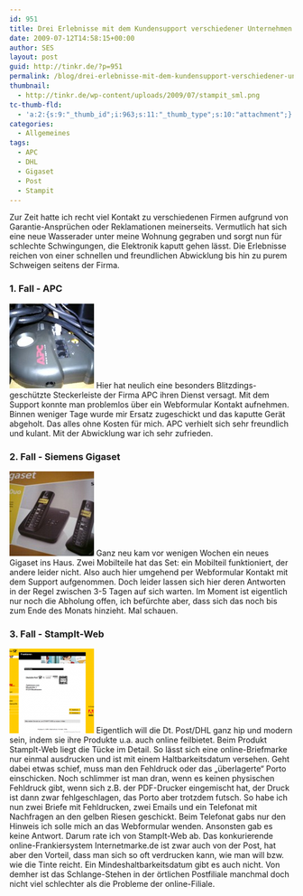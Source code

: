```yaml
---
id: 951
title: Drei Erlebnisse mit dem Kundensupport verschiedener Unternehmen
date: 2009-07-12T14:58:15+00:00
author: SES
layout: post
guid: http://tinkr.de/?p=951
permalink: /blog/drei-erlebnisse-mit-dem-kundensupport-verschiedener-unternehmen/
thumbnail:
  - http://tinkr.de/wp-content/uploads/2009/07/stampit_sml.png
tc-thumb-fld:
  - 'a:2:{s:9:"_thumb_id";i:963;s:11:"_thumb_type";s:10:"attachment";}'
categories:
  - Allgemeines
tags:
  - APC
  - DHL
  - Gigaset
  - Post
  - Stampit
---
```

Zur Zeit hatte ich recht viel Kontakt zu verschiedenen Firmen aufgrund von Garantie-Ansprüchen oder Reklamationen meinerseits. Vermutlich hat sich eine neue Wasserader unter meine Wohnung gegraben und sorgt nun für schlechte Schwingungen, die Elektronik kaputt gehen lässt.
Die Erlebnisse reichen von einer schnellen und freundlichen Abwicklung bis hin zu purem Schweigen seitens der Firma.

### 1. Fall - APC

[<img loading="lazy" src="/assets/2009/07/apc-150x150.jpg" alt="APC Steckerleiste" title="APC Steckerleiste" width="150" height="150" class="alignleft size-thumbnail wp-image-959" />](/assets/2009/07/apc.jpg)
Hier hat neulich eine besonders Blitzdings-geschützte Steckerleiste der Firma APC ihren Dienst versagt. Mit dem Support konnte man problemlos über ein Webformular Kontakt aufnehmen. Binnen weniger Tage wurde mir Ersatz zugeschickt und das kaputte Gerät abgeholt. Das alles ohne Kosten für mich. APC verhielt sich sehr freundlich und kulant. Mit der Abwicklung war ich sehr zufrieden.



### 2. Fall - Siemens Gigaset

[<img loading="lazy" src="/assets/2009/07/gigaset-150x150.jpg" alt="Gigaset" title="Gigaset" width="150" height="150" class="alignleft size-thumbnail wp-image-960" />](/assets/2009/07/gigaset.jpg)
Ganz neu kam vor wenigen Wochen ein neues Gigaset ins Haus. Zwei Mobilteile hat das Set: ein Mobilteil funktioniert, der andere leider nicht. Also auch hier umgehend per Webformular Kontakt mit dem Support aufgenommen. Doch leider lassen sich hier deren Antworten in der Regel zwischen 3-5 Tagen auf sich warten. Im Moment ist eigentlich nur noch die Abholung offen, ich befürchte aber, dass sich das noch bis zum Ende des Monats hinzieht. Mal schauen.



### 3. Fall - StampIt-Web

[<img loading="lazy" src="/assets/2009/07/stampit-150x150.png" alt="Stampit-Web" title="Stampit-Web" width="150" height="150" class="alignleft size-thumbnail wp-image-956" />](/assets/2009/07/stampit.png)
Eigentlich will die Dt. Post/DHL ganz hip und modern sein, indem sie ihre Produkte u.a. auch online feilbietet. Beim Produkt StampIt-Web liegt die Tücke im Detail. So lässt sich eine online-Briefmarke nur einmal ausdrucken und ist mit einem Haltbarkeitsdatum versehen. Geht dabei etwas schief, muss man den Fehldruck oder das &#8222;überlagerte&#8220; Porto einschicken. Noch schlimmer ist man dran, wenn es keinen physischen Fehldruck gibt, wenn sich z.B. der PDF-Drucker eingemischt hat, der Druck ist dann zwar fehlgeschlagen, das Porto aber trotzdem futsch.
So habe ich nun zwei Briefe mit Fehldrucken, zwei Emails und ein Telefonat mit Nachfragen an den gelben Riesen geschickt. Beim Telefonat gabs nur den Hinweis ich solle mich an das Webformular wenden. Ansonsten gab es keine Antwort.
Darum rate ich von StampIt-Web ab. Das konkurierende online-Frankiersystem Internetmarke.de ist zwar auch von der Post, hat aber den Vorteil, dass man sich so oft verdrucken kann, wie man will bzw. wie die Tinte reicht. Ein Mindeshaltbarkeitsdatum gibt es auch nicht.
Von demher ist das Schlange-Stehen in der örtlichen Postfiliale manchmal doch nicht viel schlechter als die Probleme der online-Filiale.

